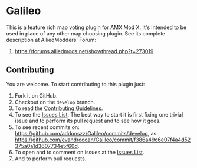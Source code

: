 Galileo
=============================

This is a feature rich map voting plugin for AMX Mod X. It's intended to be used in place of
any other map choosing plugin. See its complete description at AlliedModders' Forum: 

1. https://forums.alliedmods.net/showthread.php?t=273019


## Contributing

You are welcome. To start contributing to this plugin just:

1. Fork it on GitHub.
1. Checkout on the `develop` branch.
1. To read the [Contributing Guidelines](https://github.com/evandrocoan/Galileo/blob/develop/.github/CONTRIBUTING.md).
1. To see the [Issues List](https://github.com/addonszz/Galileo/issues). The best way to start it is first fixing one trivial issue and to perform its pull request and to see how it goes.
1. To see recent commits on: https://github.com/addonszz/Galileo/commits/develop, as: https://github.com/evandrocoan/Galileo/commit/f386a49c6e07f4a4d52375a0a1d3607734e5f60d.
1. To open and to comment on issues at the [Issues List](https://github.com/addonszz/Galileo/issues).
1. And to perform pull requests.








